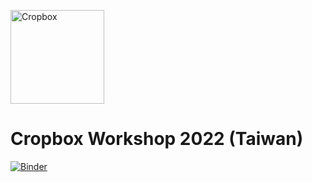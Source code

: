 <a href="https://github.com/cropbox/Cropbox.jl"><img src="https://github.com/cropbox/Cropbox.jl/raw/main/docs/src/assets/logo.svg" alt="Cropbox" width="150"></a>

# Cropbox Workshop 2022 (Taiwan)

[![Binder](https://mybinder.org/badge_logo.svg)](https://mybinder.org/v2/gh/cropbox/cropbox-workshop-2022-tw/main)
